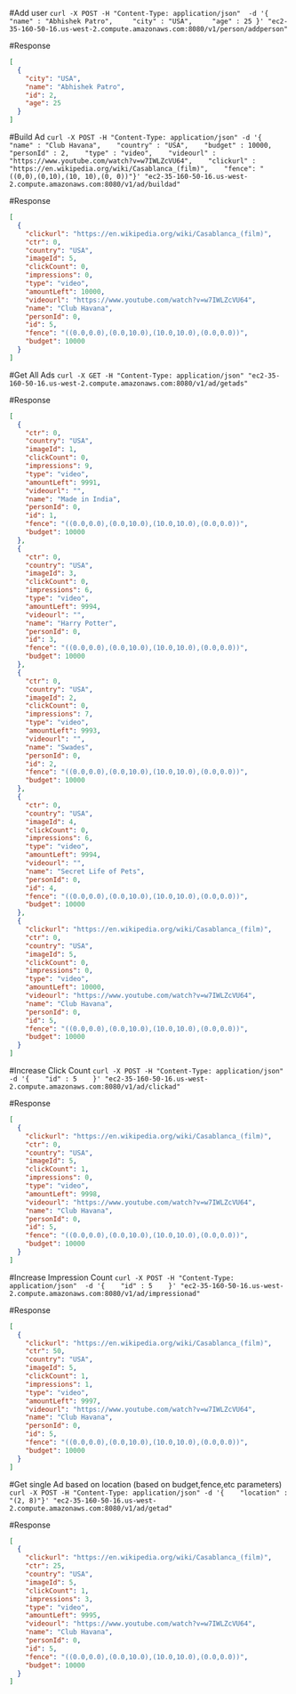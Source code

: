 #Add user
`curl -X POST -H "Content-Type: application/json"  -d '{     "name" : "Abhishek Patro",     "city" : "USA",     "age" : 25 }' "ec2-35-160-50-16.us-west-2.compute.amazonaws.com:8080/v1/person/addperson"`
 
#Response
```json
[
  {
    "city": "USA",
    "name": "Abhishek Patro",
    "id": 2,
    "age": 25
  }
]
```



#Build Ad
`curl -X POST -H "Content-Type: application/json" -d '{    "name" : "Club Havana",    "country" : "USA",    "budget" : 10000,    "personId" : 2,    "type" : "video",    "videourl" : "https://www.youtube.com/watch?v=w7IWLZcVU64",    "clickurl" : "https://en.wikipedia.org/wiki/Casablanca_(film)",    "fence": "((0,0),(0,10),(10, 10),(0, 0))"}' "ec2-35-160-50-16.us-west-2.compute.amazonaws.com:8080/v1/ad/buildad"`

#Response
```json
[
  {
    "clickurl": "https://en.wikipedia.org/wiki/Casablanca_(film)",
    "ctr": 0,
    "country": "USA",
    "imageId": 5,
    "clickCount": 0,
    "impressions": 0,
    "type": "video",
    "amountLeft": 10000,
    "videourl": "https://www.youtube.com/watch?v=w7IWLZcVU64",
    "name": "Club Havana",
    "personId": 0,
    "id": 5,
    "fence": "((0.0,0.0),(0.0,10.0),(10.0,10.0),(0.0,0.0))",
    "budget": 10000
  }
]
```

#Get All Ads
`curl -X GET -H "Content-Type: application/json" "ec2-35-160-50-16.us-west-2.compute.amazonaws.com:8080/v1/ad/getads"`

#Response
```json
[
  {
    "ctr": 0,
    "country": "USA",
    "imageId": 1,
    "clickCount": 0,
    "impressions": 9,
    "type": "video",
    "amountLeft": 9991,
    "videourl": "",
    "name": "Made in India",
    "personId": 0,
    "id": 1,
    "fence": "((0.0,0.0),(0.0,10.0),(10.0,10.0),(0.0,0.0))",
    "budget": 10000
  },
  {
    "ctr": 0,
    "country": "USA",
    "imageId": 3,
    "clickCount": 0,
    "impressions": 6,
    "type": "video",
    "amountLeft": 9994,
    "videourl": "",
    "name": "Harry Potter",
    "personId": 0,
    "id": 3,
    "fence": "((0.0,0.0),(0.0,10.0),(10.0,10.0),(0.0,0.0))",
    "budget": 10000
  },
  {
    "ctr": 0,
    "country": "USA",
    "imageId": 2,
    "clickCount": 0,
    "impressions": 7,
    "type": "video",
    "amountLeft": 9993,
    "videourl": "",
    "name": "Swades",
    "personId": 0,
    "id": 2,
    "fence": "((0.0,0.0),(0.0,10.0),(10.0,10.0),(0.0,0.0))",
    "budget": 10000
  },
  {
    "ctr": 0,
    "country": "USA",
    "imageId": 4,
    "clickCount": 0,
    "impressions": 6,
    "type": "video",
    "amountLeft": 9994,
    "videourl": "",
    "name": "Secret Life of Pets",
    "personId": 0,
    "id": 4,
    "fence": "((0.0,0.0),(0.0,10.0),(10.0,10.0),(0.0,0.0))",
    "budget": 10000
  },
  {
    "clickurl": "https://en.wikipedia.org/wiki/Casablanca_(film)",
    "ctr": 0,
    "country": "USA",
    "imageId": 5,
    "clickCount": 0,
    "impressions": 0,
    "type": "video",
    "amountLeft": 10000,
    "videourl": "https://www.youtube.com/watch?v=w7IWLZcVU64",
    "name": "Club Havana",
    "personId": 0,
    "id": 5,
    "fence": "((0.0,0.0),(0.0,10.0),(10.0,10.0),(0.0,0.0))",
    "budget": 10000
  }
]
```


#Increase Click Count
`curl -X POST -H "Content-Type: application/json"  -d '{    "id" : 5    }' "ec2-35-160-50-16.us-west-2.compute.amazonaws.com:8080/v1/ad/clickad"`

#Response
```json
[
  {
    "clickurl": "https://en.wikipedia.org/wiki/Casablanca_(film)",
    "ctr": 0,
    "country": "USA",
    "imageId": 5,
    "clickCount": 1,
    "impressions": 0,
    "type": "video",
    "amountLeft": 9998,
    "videourl": "https://www.youtube.com/watch?v=w7IWLZcVU64",
    "name": "Club Havana",
    "personId": 0,
    "id": 5,
    "fence": "((0.0,0.0),(0.0,10.0),(10.0,10.0),(0.0,0.0))",
    "budget": 10000
  }
]
```



#Increase Impression Count
`curl -X POST -H "Content-Type: application/json"  -d '{    "id" : 5    }' "ec2-35-160-50-16.us-west-2.compute.amazonaws.com:8080/v1/ad/impressionad"`

#Response
```json
[
  {
    "clickurl": "https://en.wikipedia.org/wiki/Casablanca_(film)",
    "ctr": 50,
    "country": "USA",
    "imageId": 5,
    "clickCount": 1,
    "impressions": 1,
    "type": "video",
    "amountLeft": 9997,
    "videourl": "https://www.youtube.com/watch?v=w7IWLZcVU64",
    "name": "Club Havana",
    "personId": 0,
    "id": 5,
    "fence": "((0.0,0.0),(0.0,10.0),(10.0,10.0),(0.0,0.0))",
    "budget": 10000
  }
]
```

#Get single Ad based on location (based on budget,fence,etc parameters)
`curl -X POST -H "Content-Type: application/json" -d '{    "location" : "(2, 8)"}' "ec2-35-160-50-16.us-west-2.compute.amazonaws.com:8080/v1/ad/getad"`

#Response
```json
[
  {
    "clickurl": "https://en.wikipedia.org/wiki/Casablanca_(film)",
    "ctr": 25,
    "country": "USA",
    "imageId": 5,
    "clickCount": 1,
    "impressions": 3,
    "type": "video",
    "amountLeft": 9995,
    "videourl": "https://www.youtube.com/watch?v=w7IWLZcVU64",
    "name": "Club Havana",
    "personId": 0,
    "id": 5,
    "fence": "((0.0,0.0),(0.0,10.0),(10.0,10.0),(0.0,0.0))",
    "budget": 10000
  }
]
```
